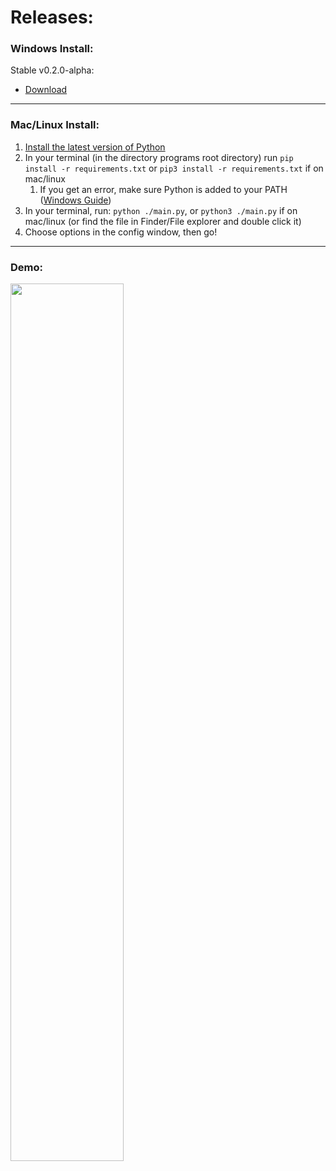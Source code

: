 # Releases:

### Windows Install:

Stable v0.2.0-alpha:

* [Download](https://github.com/brianmatzelle/Chat.tv/releases)

---

### Mac/Linux Install:

1. [Install the latest version of Python](https://www.python.org/downloads/)
2. In your terminal (in the directory programs root directory) run ``pip install -r requirements.txt`` or ``pip3 install -r requirements.txt`` if on mac/linux
   1. If you get an error, make sure Python is added to your PATH ([Windows Guide](https://builtin.com/software-engineering-perspectives/pip-command-not-found))
3. In your terminal, run: ``python ./main.py``, or ``python3 ./main.py`` if on mac/linux (or find the file in Finder/File explorer and double click it)
4. Choose options in the config window, then go!

---
### Demo:
<img src="demo/demo.gif" width=60% height=60%>